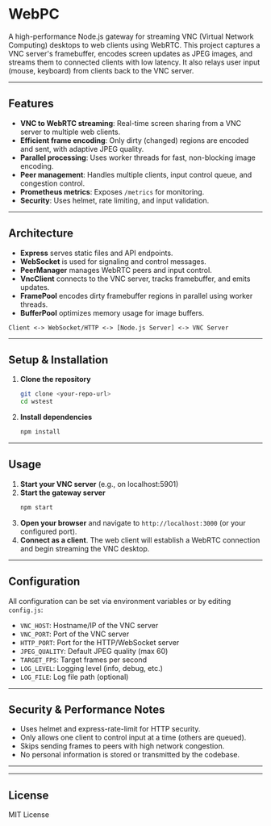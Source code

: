 # WebPC

A high-performance Node.js gateway for streaming VNC (Virtual Network Computing) desktops to web clients using WebRTC. This project captures a VNC server's framebuffer, encodes screen updates as JPEG images, and streams them to connected clients with low latency. It also relays user input (mouse, keyboard) from clients back to the VNC server.

---

## Features
- **VNC to WebRTC streaming**: Real-time screen sharing from a VNC server to multiple web clients.
- **Efficient frame encoding**: Only dirty (changed) regions are encoded and sent, with adaptive JPEG quality.
- **Parallel processing**: Uses worker threads for fast, non-blocking image encoding.
- **Peer management**: Handles multiple clients, input control queue, and congestion control.
- **Prometheus metrics**: Exposes `/metrics` for monitoring.
- **Security**: Uses helmet, rate limiting, and input validation.

---

## Architecture

- **Express** serves static files and API endpoints.
- **WebSocket** is used for signaling and control messages.
- **PeerManager** manages WebRTC peers and input control.
- **VncClient** connects to the VNC server, tracks framebuffer, and emits updates.
- **FramePool** encodes dirty framebuffer regions in parallel using worker threads.
- **BufferPool** optimizes memory usage for image buffers.

```
Client <-> WebSocket/HTTP <-> [Node.js Server] <-> VNC Server
```

---

## Setup & Installation

1. **Clone the repository**
   ```sh
   git clone <your-repo-url>
   cd wstest
   ```
2. **Install dependencies**
   ```sh
   npm install
   ```

---

## Usage

1. **Start your VNC server** (e.g., on localhost:5901)
2. **Start the gateway server**
   ```sh
   npm start
   ```
3. **Open your browser** and navigate to `http://localhost:3000` (or your configured port).
4. **Connect as a client**. The web client will establish a WebRTC connection and begin streaming the VNC desktop.

---

## Configuration

All configuration can be set via environment variables or by editing `config.js`:
- `VNC_HOST`: Hostname/IP of the VNC server
- `VNC_PORT`: Port of the VNC server
- `HTTP_PORT`: Port for the HTTP/WebSocket server
- `JPEG_QUALITY`: Default JPEG quality (max 60)
- `TARGET_FPS`: Target frames per second
- `LOG_LEVEL`: Logging level (info, debug, etc.)
- `LOG_FILE`: Log file path (optional)

---

## Security & Performance Notes
- Uses helmet and express-rate-limit for HTTP security.
- Only allows one client to control input at a time (others are queued).
- Skips sending frames to peers with high network congestion.
- No personal information is stored or transmitted by the codebase.

---

---

## License
MIT License
